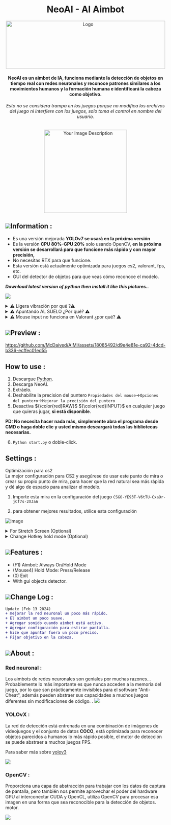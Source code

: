 <h1 align="center">NeoAI - AI Aimbot</h1>
<p align="center">
    <a href="https://github.com/NeonIzzBaack/NeoAI">
        <img src="https://github.com/McDaived/AIMi/assets/18085492/56684d14-9573-403e-bb06-6c323d475ebc" alt="Logo" width="500" height="150">
    </a>
<h4 align="center">NeoAI es un aimbot de IA, funciona mediante la detección de objetos en tiempo real con redes neuronales y reconoce patrones similares a los movimientos humanos y la formación humana e identificará la cabeza como objetivo.</h4>
<h6 align="center">Esto no se considera trampa en los juegos porque no modifica los archivos del juego ni interfiere con los juegos, solo toma el control en nombre del usuario.</h6>
  <p align="center">
<img src="https://github.com/McDaived/AIMi/assets/18085492/c430ab48-99e4-466b-833f-77879a5a01e9" alt="Your Image Description" width="260">


## ![](https://github.com/McDaived/NoRecoil-CS2/assets/18085492/fdee8c61-c0f7-41a2-80a0-15c1b5f5bb95)Information :
- Es una versión mejorada **YOLOv7 se usará en la próxima versión**
- Es la versión **CPU 80%-GPU 20%** solo usando OpenCV, **en la próxima versión se desarrollará para que funcione más rápido y con mayor precisión,**
- No necesitas RTX para que funcione.
- Esta versión está actualmente optimizada para juegos cs2, valorant, fps, etc.
- GUI del detector de objetos para que veas cómo reconoce el modelo.

    
***Download latest version of python then install it like this pictures..***

![](https://www.python.org/downloads/)
          
</details>
<details> 
        <summary>⚠ Ligera vibración por qué ?⚠</summary> 
    
``Cuando uses NeoAI, verás una ligera vibración en aimbot porque es una versión beta, todo se mejorará en las próximas versiones.
Será mejor y más preciso en las próximas versiones porque funciona muy bien para algunas personas y funciona bien para mí.
 varía según los procesadores que pueden analizar la red neuronal, pero aún así funciona bien.``

          
</details>

<details> 
        <summary>⚠ Apuntando AL SUELO ¿Por qué? ⚠</summary> 
Importante: Para hacer que funcione



1. Desactiva la entrada sin formato en cualquier juego que quieras jugar.

2. Deshabilite la mejora del puntero: Propiedades del mouse->Opciones del puntero->Mejorar la precisión del puntero

          
</details>

<details> 
        <summary>⚠ Mouse input no funciona en Valorant ¿por qué? ⚠</summary> 
  
Si lo usa en valorant, no funciona porque necesita un controlador del kernel para evitarlo, alguien hizo que funcionara en valorant usando esto.

[Click Here](https://www.unknowncheats.me/forum/3912497-post139.html)


</details>

## ![](https://github.com/McDaived/Discord-Profile-Card/assets/18085492/7a4879fd-97a1-4807-98e5-8f62137dee6e)Preview :
https://github.com/McDaived/AIMi/assets/18085492/d9e4e81e-ca92-4dcd-b336-ecffec01ed55


## How to use :
1. Descargue [Python](https://www.python.org/).
2. Descarga NeoAI.
3. Extráelo.
4. Deshabilite la precision del puntero ``Propiedades del mouse``->``Opciones del puntero``->``Mejorar la precisión del puntero``
5. Desactiva ${\color{red}RAW}$ ${\color{red}INPUT}$ en cualquier juego que quieras jugar, **si está disponible**.

**PD: No necesita hacer nada más, simplemente abra el programa desde CMD o haga doble clic y usted mismo descargará todas las bibliotecas necesarias.**

6. ``Python start.py`` o doble-click.

##  Settings :

<summary>Optimización para cs2</summary>
    La mejor configuración para CS2 y asegúrese de usar este punto de mira o crear su propio punto de mira, para hacer que la red natural sea más rápida y dé algo de espacio para analizar el modelo.

1. Importe esta mira en la configuración del juego ``CSGO-YE93T-V6tTU-Cxa9r-jCf7s-2XJaA ``

2. para obtener mejores resultados, utilice esta configuración

![image](https://github.com/McDaived/AIMi/assets/18085492/5fc8c79b-0dd5-4989-9223-9e93760f84a1)

    
</details>

<details> 
        <summary>For Stretch Screen (Optional)</summary> 
    change line 70 in detect file from lib folder.
    
```py
origbox = (int(Wd/3.1 - ACTIVATION_RANGE/4),#gui box capture
               int(Hd/2.5 - ACTIVATION_RANGE/4),
               int(Wd/4 + ACTIVATION_RANGE/1),
               int(Hd/2 + ACTIVATION_RANGE/2))
```

</details>

<details> 
        <summary>Change Hotkey hold mode (Optional)</summary> 
    line 118 in detect file from lib folder.
    
```py
if button == button.x2: #Change this button.x2 for example : button.left for left click mouse


```

</details>


## ![](https://github.com/McDaived/Discord-Profile-Card/assets/18085492/952742cf-9744-4ccb-9de1-766560ebae12)Features :
- (F1) Aimbot: Always On/Hold Mode
- (Mouse4) Hold Mode: Press/Release
- (0) Exit
- With gui objects detector.

## ![](https://github.com/McDaived/AIMi/assets/18085492/cc9f4ef7-bce7-488a-82dc-e4baa198896a)Change Log :
```diff
Update (Feb 13 2024)
+ mejorar la red neuronal un poco más rápido.
+ El aimbot un poco suave.
+ Agregar sonido cuando aimbot está activo.
+ Agregar configuración para estirar pantalla.
+ hize que apuntar fuera un poco preciso.
+ Fijar objetivo en la cabeza.
```


## ![](https://github.com/McDaived/AIMi/assets/18085492/575d27e7-105d-4861-ba99-79e3ac2432dc)About :

### Red neuronal :
Los aimbots de redes neuronales son geniales por muchas razones... Probablemente lo más importante es que nunca acceden a la memoria del juego, por lo que son prácticamente invisibles para el software "Anti-Cheat", además pueden abstraer sus capacidades a muchos juegos diferentes sin modificaciones de código. .
![](https://github.com/McDaived/AIMi/assets/18085492/a861b711-21e4-4d42-bd87-44d35be9b8b2)

### YOLOvX :
La red de detección está entrenada en una combinación de imágenes de videojuegos y el conjunto de datos **COCO**, está optimizada para reconocer objetos parecidos a humanos lo más rápido posible, el motor de detección se puede abstraer a muchos juegos FPS.

Para saber más sobre [yolov3](https://github.com/ultralytics/yolov3)

![](https://github.com/McDaived/AIMi/assets/18085492/50e29940-26f7-4eb7-a136-818ef8b22348)

### OpenCV :
Proporciona una capa de abstracción para trabajar con los datos de captura de pantalla, pero también nos permite aprovechar el poder del hardware GPU al interconectar CUDA y OpenCL, utiliza OpenCV para procesar esa imagen en una forma que sea reconocible para la detección de objetos. motor.

![](https://github.com/McDaived/AIMi/assets/18085492/57f36a86-c149-44ac-a140-6fc05a0bad99)


